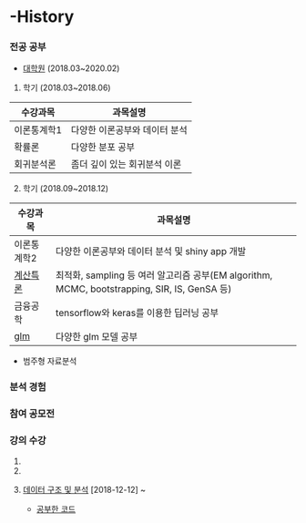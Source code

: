 # -History

### 전공 공부
  
 * [대학원](https://github.com/miniii222/study_in_graduate) (2018.03~2020.02)
  
1. 학기 (2018.03~2018.06)

수강과목 | 과목설명 
---- | ---- 
이론통계학1 | 다양한 이론공부와 데이터 분석
확률론 | 다양한 분포 공부
회귀분석론 | 좀더 깊이 있는 회귀분석 이론


2. 학기 (2018.09~2018.12)
  
수강과목 | 과목설명 
---- | ---- 
이론통계학2 | 다양한 이론공부와 데이터 분석 및 shiny app 개발
[계산특론](https://github.com/miniii222/study_in_graduate/tree/master/computational%20statistics) | 최적화, sampling 등 여러 알고리즘 공부(EM algorithm, MCMC, bootstrapping, SIR, IS, GenSA 등)
금융공학 | tensorflow와 keras를 이용한 딥러닝 공부
[glm](https://github.com/miniii222/study_in_graduate/tree/master/glm) | 다양한 glm 모델 공부

* 범주형 자료분석
  
### 분석 경험


### 참여 공모전

### 강의 수강
  
 1. 
  
 2.
  
 3. [데이터 구조 및 분석](https://www.edwith.org/datastructure-2018F/joinLectures/18542) [2018-12-12] ~ 
    
    * [공부한 코드](https://github.com/miniii222/Algorithm_Study/tree/master/%5BKOOC%5D%20%EB%8D%B0%EC%9D%B4%ED%84%B0%20%EA%B5%AC%EC%A1%B0%20%EB%B0%8F%20%EB%B6%84%EC%84%9D)
